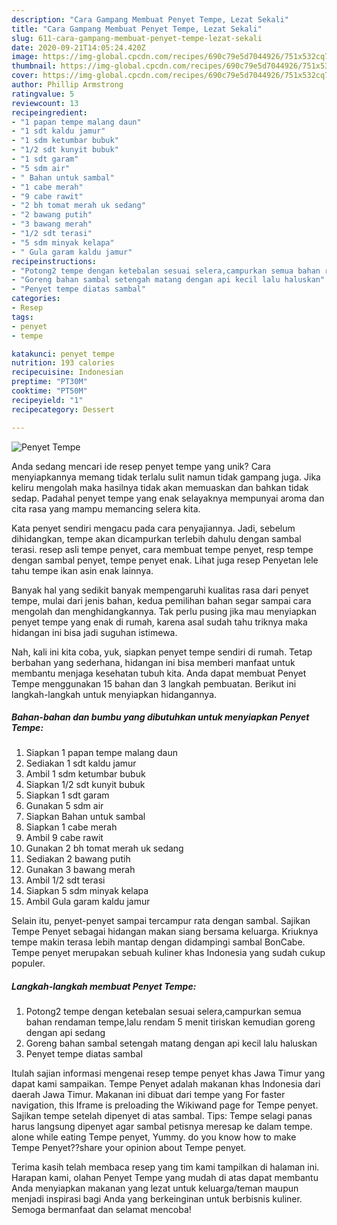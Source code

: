 ```yaml
---
description: "Cara Gampang Membuat Penyet Tempe, Lezat Sekali"
title: "Cara Gampang Membuat Penyet Tempe, Lezat Sekali"
slug: 611-cara-gampang-membuat-penyet-tempe-lezat-sekali
date: 2020-09-21T14:05:24.420Z
image: https://img-global.cpcdn.com/recipes/690c79e5d7044926/751x532cq70/penyet-tempe-foto-resep-utama.jpg
thumbnail: https://img-global.cpcdn.com/recipes/690c79e5d7044926/751x532cq70/penyet-tempe-foto-resep-utama.jpg
cover: https://img-global.cpcdn.com/recipes/690c79e5d7044926/751x532cq70/penyet-tempe-foto-resep-utama.jpg
author: Phillip Armstrong
ratingvalue: 5
reviewcount: 13
recipeingredient:
- "1 papan tempe malang daun"
- "1 sdt kaldu jamur"
- "1 sdm ketumbar bubuk"
- "1/2 sdt kunyit bubuk"
- "1 sdt garam"
- "5 sdm air"
- " Bahan untuk sambal"
- "1 cabe merah"
- "9 cabe rawit"
- "2 bh tomat merah uk sedang"
- "2 bawang putih"
- "3 bawang merah"
- "1/2 sdt terasi"
- "5 sdm minyak kelapa"
- " Gula garam kaldu jamur"
recipeinstructions:
- "Potong2 tempe dengan ketebalan sesuai selera,campurkan semua bahan rendaman tempe,lalu rendam 5 menit tiriskan kemudian goreng dengan api sedang"
- "Goreng bahan sambal setengah matang dengan api kecil lalu haluskan"
- "Penyet tempe diatas sambal"
categories:
- Resep
tags:
- penyet
- tempe

katakunci: penyet tempe 
nutrition: 193 calories
recipecuisine: Indonesian
preptime: "PT30M"
cooktime: "PT50M"
recipeyield: "1"
recipecategory: Dessert

---
```



![Penyet Tempe](https://img-global.cpcdn.com/recipes/690c79e5d7044926/751x532cq70/penyet-tempe-foto-resep-utama.jpg)

Anda sedang mencari ide resep penyet tempe yang unik? Cara menyiapkannya memang tidak terlalu sulit namun tidak gampang juga. Jika keliru mengolah maka hasilnya tidak akan memuaskan dan bahkan tidak sedap. Padahal penyet tempe yang enak selayaknya mempunyai aroma dan cita rasa yang mampu memancing selera kita.

Kata penyet sendiri mengacu pada cara penyajiannya. Jadi, sebelum dihidangkan, tempe akan dicampurkan terlebih dahulu dengan sambal terasi. resep asli tempe penyet, cara membuat tempe penyet, resp tempe dengan sambal penyet, tempe penyet enak. Lihat juga resep Penyetan lele tahu tempe ikan asin enak lainnya.

Banyak hal yang sedikit banyak mempengaruhi kualitas rasa dari penyet tempe, mulai dari jenis bahan, kedua pemilihan bahan segar sampai cara mengolah dan menghidangkannya. Tak perlu pusing jika mau menyiapkan penyet tempe yang enak di rumah, karena asal sudah tahu triknya maka hidangan ini bisa jadi suguhan istimewa.


Nah, kali ini kita coba, yuk, siapkan penyet tempe sendiri di rumah. Tetap berbahan yang sederhana, hidangan ini bisa memberi manfaat untuk membantu menjaga kesehatan tubuh kita. Anda dapat membuat Penyet Tempe menggunakan 15 bahan dan 3 langkah pembuatan. Berikut ini langkah-langkah untuk menyiapkan hidangannya.

<!--inarticleads1-->

##### Bahan-bahan dan bumbu yang dibutuhkan untuk menyiapkan Penyet Tempe:

1. Siapkan 1 papan tempe malang daun
1. Sediakan 1 sdt kaldu jamur
1. Ambil 1 sdm ketumbar bubuk
1. Siapkan 1/2 sdt kunyit bubuk
1. Siapkan 1 sdt garam
1. Gunakan 5 sdm air
1. Siapkan  Bahan untuk sambal
1. Siapkan 1 cabe merah
1. Ambil 9 cabe rawit
1. Gunakan 2 bh tomat merah uk sedang
1. Sediakan 2 bawang putih
1. Gunakan 3 bawang merah
1. Ambil 1/2 sdt terasi
1. Siapkan 5 sdm minyak kelapa
1. Ambil  Gula garam kaldu jamur


Selain itu, penyet-penyet sampai tercampur rata dengan sambal. Sajikan Tempe Penyet sebagai hidangan makan siang bersama keluarga. Kriuknya tempe makin terasa lebih mantap dengan didampingi sambal BonCabe. Tempe penyet merupakan sebuah kuliner khas Indonesia yang sudah cukup populer. 

<!--inarticleads2-->

##### Langkah-langkah membuat Penyet Tempe:

1. Potong2 tempe dengan ketebalan sesuai selera,campurkan semua bahan rendaman tempe,lalu rendam 5 menit tiriskan kemudian goreng dengan api sedang
1. Goreng bahan sambal setengah matang dengan api kecil lalu haluskan
1. Penyet tempe diatas sambal


Itulah sajian informasi mengenai resep tempe penyet khas Jawa Timur yang dapat kami sampaikan. Tempe Penyet adalah makanan khas Indonesia dari daerah Jawa Timur. Makanan ini dibuat dari tempe yang For faster navigation, this Iframe is preloading the Wikiwand page for Tempe penyet. Sajikan tempe setelah dipenyet di atas sambal. Tips: Tempe selagi panas harus langsung dipenyet agar sambal petisnya meresap ke dalam tempe. alone while eating Tempe penyet, Yummy. do you know how to make Tempe Penyet??share your opinion about Tempe penyet. 

Terima kasih telah membaca resep yang tim kami tampilkan di halaman ini. Harapan kami, olahan Penyet Tempe yang mudah di atas dapat membantu Anda menyiapkan makanan yang lezat untuk keluarga/teman maupun menjadi inspirasi bagi Anda yang berkeinginan untuk berbisnis kuliner. Semoga bermanfaat dan selamat mencoba!
